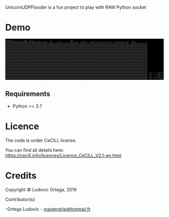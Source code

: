 UnicornUDPFlooder is a fun project to play with RAW Python socket

# Demo
![demo.png](demo.png)

## Requirements

- Python >= 3.7

# Licence

The code is under CeCILL license.

You can find all details here: https://cecill.info/licences/Licence_CeCILL_V2.1-en.html

# Credits

Copyright © Ludovic Ortega, 2019

Contributor(s):

-Ortega Ludovic - mastership@hotmail.fr
